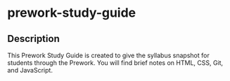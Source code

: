 # prework-study-guide

## Description

This Prework Study Guide is created to give the syllabus snapshot for students through the Prework. You will find brief notes on HTML, CSS, Git, and JavaScript.


